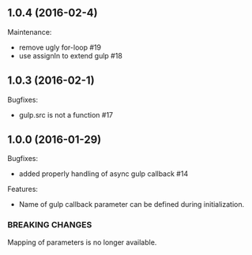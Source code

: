 
## 1.0.4 (2016-02-4)

Maintenance:

 - remove ugly for-loop #19 
 -  use assignIn to extend gulp #18 


## 1.0.3 (2016-02-1)

Bugfixes:

  - gulp.src is not a function #17 

## 1.0.0 (2016-01-29)

Bugfixes:

  - added properly handling of async gulp callback #14
  
Features:
  
  - Name of gulp callback parameter can be defined during initialization.
  
  
### BREAKING CHANGES  

Mapping of parameters is no longer available. 
